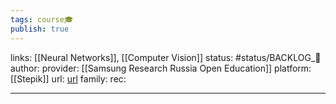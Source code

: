 ```yaml
---
tags: course🎓
publish: true
---
```

links: [[Neural Networks]], [[Computer Vision]]
status: #status/BACKLOG_🌰
author: 
provider: [[Samsung Research Russia Open Education]]
platform: [[Stepik]]
url: [url](https://stepik.org/course/50352/promo)
family: 
rec:

---